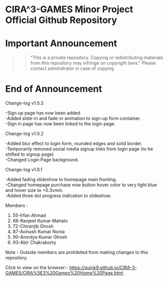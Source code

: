 # CIRA^3-GAMES Minor Project Official Github Repository
# Important Announcement #
>> "This is a private repository. Copying or redistributing materials from this repository may infringe on copyright laws."
>> Please contact adminstrator in case of copying
# End of Announcement #
Change-log v1.0.3

-Sign up page has now been added.<br>
-Added slide-in and fade-in animation to sign-up form container.<br>
-Sign in page has now been linked to the login page.

Change-log v1.0.2

-Added blur effect to login form, rounded edges and solid border.<br>
-Temporarily removed social media signup links from login page (to be shifted to signup page)<br>
-Changed Login Page background.

Change-log v1.0.1

-Added fading slideshow to homepage main fronting.<br>
-Changed homepage purchase now button hover color to very light blue and hover size to +0.3vmin.<br>
-Added three dot progress indication to slideshow.


Members :
1) 55-Irfan Ahmad
2) 66-Ranjeet Kumar Mahato
3) 72-Chiranjib Ghosh
4) 87-Avinash Kumar Nonia
5) 90-Anindya Kumar Ghosh
6) 93-Abir Chakraborty

Note - Outside members are prohibited from making changes to this repository.

Click to view on the browser:-
https://quink9.github.io/CIRA-3-GAMES/CIRA%5E3%20Games%20Home%20Page.html
